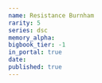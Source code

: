 ```yaml
---
name: Resistance Burnham
rarity: 5
series: dsc
memory_alpha:
bigbook_tier: -1
in_portal: true
date:
published: true
---
```



